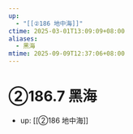 ```yaml
---
up:
  - "[[②186 地中海]]"
ctime: 2025-03-01T13:09:09+08:00
aliases:
  - 黑海
mtime: 2025-09-09T12:37:06+08:00
---
```


# ②186.7 黑海

- up: [[②186 地中海]]
